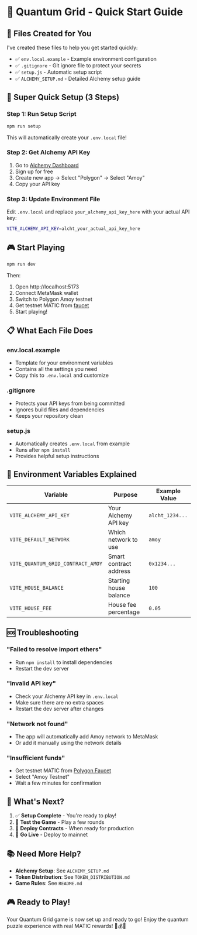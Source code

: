 # 🚀 Quantum Grid - Quick Start Guide

## 📁 **Files Created for You**

I've created these files to help you get started quickly:

- ✅ `env.local.example` - Example environment configuration
- ✅ `.gitignore` - Git ignore file to protect your secrets
- ✅ `setup.js` - Automatic setup script
- ✅ `ALCHEMY_SETUP.md` - Detailed Alchemy setup guide

## 🎯 **Super Quick Setup (3 Steps)**

### **Step 1: Run Setup Script**
```bash
npm run setup
```
This will automatically create your `.env.local` file!

### **Step 2: Get Alchemy API Key**
1. Go to [Alchemy Dashboard](https://dashboard.alchemy.com/)
2. Sign up for free
3. Create new app → Select "Polygon" → Select "Amoy"
4. Copy your API key

### **Step 3: Update Environment File**
Edit `.env.local` and replace `your_alchemy_api_key_here` with your actual API key:
```bash
VITE_ALCHEMY_API_KEY=alcht_your_actual_api_key_here
```

## 🎮 **Start Playing**

```bash
npm run dev
```

Then:
1. Open http://localhost:5173
2. Connect MetaMask wallet
3. Switch to Polygon Amoy testnet
4. Get testnet MATIC from [faucet](https://faucet.polygon.technology/)
5. Start playing!

## 📋 **What Each File Does**

### **env.local.example**
- Template for your environment variables
- Contains all the settings you need
- Copy this to `.env.local` and customize

### **.gitignore**
- Protects your API keys from being committed
- Ignores build files and dependencies
- Keeps your repository clean

### **setup.js**
- Automatically creates `.env.local` from example
- Runs after `npm install`
- Provides helpful setup instructions

## 🔧 **Environment Variables Explained**

| Variable | Purpose | Example Value |
|----------|---------|---------------|
| `VITE_ALCHEMY_API_KEY` | Your Alchemy API key | `alcht_1234...` |
| `VITE_DEFAULT_NETWORK` | Which network to use | `amoy` |
| `VITE_QUANTUM_GRID_CONTRACT_AMOY` | Smart contract address | `0x1234...` |
| `VITE_HOUSE_BALANCE` | Starting house balance | `100` |
| `VITE_HOUSE_FEE` | House fee percentage | `0.05` |

## 🆘 **Troubleshooting**

### **"Failed to resolve import ethers"**
- Run `npm install` to install dependencies
- Restart the dev server

### **"Invalid API key"**
- Check your Alchemy API key in `.env.local`
- Make sure there are no extra spaces
- Restart the dev server after changes

### **"Network not found"**
- The app will automatically add Amoy network to MetaMask
- Or add it manually using the network details

### **"Insufficient funds"**
- Get testnet MATIC from [Polygon Faucet](https://faucet.polygon.technology/)
- Select "Amoy Testnet"
- Wait a few minutes for confirmation

## 🎯 **What's Next?**

1. ✅ **Setup Complete** - You're ready to play!
2. 🔄 **Test the Game** - Play a few rounds
3. 🔗 **Deploy Contracts** - When ready for production
4. 🚀 **Go Live** - Deploy to mainnet

## 📚 **Need More Help?**

- **Alchemy Setup**: See `ALCHEMY_SETUP.md`
- **Token Distribution**: See `TOKEN_DISTRIBUTION.md`
- **Game Rules**: See `README.md`

## 🎮 **Ready to Play!**

Your Quantum Grid game is now set up and ready to go! Enjoy the quantum puzzle experience with real MATIC rewards! 🌌💰✨
